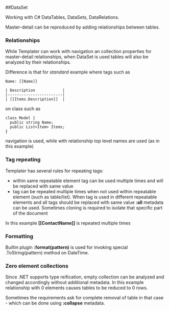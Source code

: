 ##DataSet

Working with C# DataTables, DataSets, DataRelations.

Master-detail can be reproduced by adding relationships between tables.

### Relationships

While Templater can work with navigation an collection properties for master-detail relationships, when DataSet is used tables will also be analyzed by their relationships.

Difference is that for *standard* example where tags such as

    Name: [[Name]]

    | Description            |
    |------------------------|
    | [[Items.Description]]  |

on class such as 

    class Model {
      public string Name;
      public List<Item> Items;
    }

navigation is used, while with relationship top level names are used (as in this example)

### Tag repeating

Templater has several rules for repeating tags:

 * within same repeatable element tag can be used multiple times and will be replaced with same value
 * tag can be repeated multiple times when not used within repeatable element (such as table/list). When tag is used in different repeatable elements and all tags should be replaced with same value **:all** metadata can be used. Sometimes cloning is required to isolate that specific part of the document

In this example **[[ContactName]]** is repeated multiple times

### Formatting

Builtin plugin **:format(pattern)** is used for invoking special .ToString(pattern) method on DateTime.

### Zero element collections

Since .NET supports type reification, empty collection can be analyzed and changed accordingly without additional metadata. In this example relationship with 0 elements causes tables to be reduced to 0 rows.

Sometimes the requirements ask for complete removal of table in that case - which can be done using **:collapse** metadata.
 